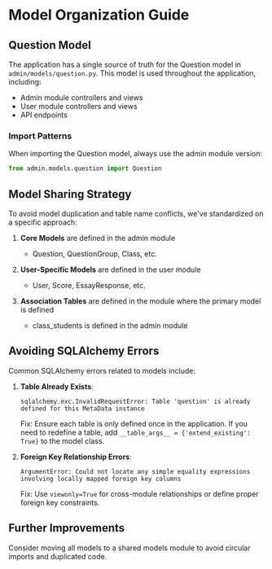 # Model Organization Guide

## Question Model

The application has a single source of truth for the Question model in `admin/models/question.py`. This model is used throughout the application, including:

- Admin module controllers and views
- User module controllers and views
- API endpoints

### Import Patterns

When importing the Question model, always use the admin module version:

```python
from admin.models.question import Question
```

## Model Sharing Strategy

To avoid model duplication and table name conflicts, we've standardized on a specific approach:

1. **Core Models** are defined in the admin module
   - Question, QuestionGroup, Class, etc.

2. **User-Specific Models** are defined in the user module
   - User, Score, EssayResponse, etc.

3. **Association Tables** are defined in the module where the primary model is defined
   - class_students is defined in the admin module 

## Avoiding SQLAlchemy Errors

Common SQLAlchemy errors related to models include:

1. **Table Already Exists**:
   ```
   sqlalchemy.exc.InvalidRequestError: Table 'question' is already defined for this MetaData instance
   ```
   
   Fix: Ensure each table is only defined once in the application. If you need to redefine a table, add `__table_args__ = {'extend_existing': True}` to the model class.

2. **Foreign Key Relationship Errors**:
   ```
   ArgumentError: Could not locate any simple equality expressions involving locally mapped foreign key columns
   ```
   
   Fix: Use `viewonly=True` for cross-module relationships or define proper foreign key constraints.

## Further Improvements

Consider moving all models to a shared models module to avoid circular imports and duplicated code.
